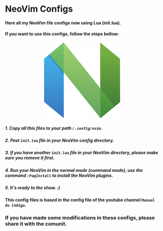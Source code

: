 # NeoVim Configs

#### Here all my NeoVim file configs now using Lua (init.lua).
#### If you want to use this configs, follow the steps bellow:

<div align='center'>
    <img src="./img/Neovim-mark.svg" width="250" height="250"/>
</div>

##### 1. Copy all this files to your path `/.config/nvim`.
##### 2. Past `init.lua` file in your NeoVim config directory.
##### 3. If you have another `init.lua` file in your NeoVim directory, please make sure you remove it first.
##### 4. Run your NeoVim in the normal mode (command mode), use the command `:PaqInstall` to install the NeoVim plugins.
##### 5. It's ready to the show. :)

#### This config files is based in the config file of the youtube channel `Manual do Código`.

### If you have made some modifications in these configs, please share it with the comunit.

